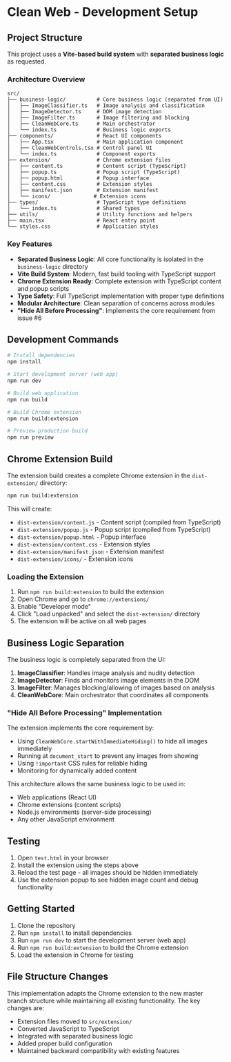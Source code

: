 # Clean Web - Development Setup

## Project Structure

This project uses a **Vite-based build system** with **separated business logic** as requested.

### Architecture Overview

```
src/
├── business-logic/          # Core business logic (separated from UI)
│   ├── ImageClassifier.ts   # Image analysis and classification
│   ├── ImageDetector.ts     # DOM image detection
│   ├── ImageFilter.ts       # Image filtering and blocking
│   ├── CleanWebCore.ts      # Main orchestrator
│   └── index.ts             # Business logic exports
├── components/              # React UI components
│   ├── App.tsx              # Main application component
│   ├── CleanWebControls.tsx # Control panel UI
│   └── index.ts             # Component exports
├── extension/               # Chrome extension files
│   ├── content.ts           # Content script (TypeScript)
│   ├── popup.ts             # Popup script (TypeScript)
│   ├── popup.html           # Popup interface
│   ├── content.css          # Extension styles
│   ├── manifest.json        # Extension manifest
│   └── icons/              # Extension icons
├── types/                   # TypeScript type definitions
│   └── index.ts             # Shared types
├── utils/                   # Utility functions and helpers
├── main.tsx                 # React entry point
└── styles.css               # Application styles
```

### Key Features

- **Separated Business Logic**: All core functionality is isolated in the `business-logic` directory
- **Vite Build System**: Modern, fast build tooling with TypeScript support
- **Chrome Extension Ready**: Complete extension with TypeScript content and popup scripts
- **Type Safety**: Full TypeScript implementation with proper type definitions
- **Modular Architecture**: Clean separation of concerns across modules
- **"Hide All Before Processing"**: Implements the core requirement from issue #6

## Development Commands

```bash
# Install dependencies
npm install

# Start development server (web app)
npm run dev

# Build web application
npm run build

# Build Chrome extension
npm run build:extension

# Preview production build
npm run preview
```

## Chrome Extension Build

The extension build creates a complete Chrome extension in the `dist-extension/` directory:

```bash
npm run build:extension
```

This will create:
- `dist-extension/content.js` - Content script (compiled from TypeScript)
- `dist-extension/popup.js` - Popup script (compiled from TypeScript)  
- `dist-extension/popup.html` - Popup interface
- `dist-extension/content.css` - Extension styles
- `dist-extension/manifest.json` - Extension manifest
- `dist-extension/icons/` - Extension icons

### Loading the Extension

1. Run `npm run build:extension` to build the extension
2. Open Chrome and go to `chrome://extensions/`
3. Enable "Developer mode"
4. Click "Load unpacked" and select the `dist-extension/` directory
5. The extension will be active on all web pages

## Business Logic Separation

The business logic is completely separated from the UI:

1. **ImageClassifier**: Handles image analysis and nudity detection
2. **ImageDetector**: Finds and monitors image elements in the DOM
3. **ImageFilter**: Manages blocking/allowing of images based on analysis
4. **CleanWebCore**: Main orchestrator that coordinates all components

### "Hide All Before Processing" Implementation

The extension implements the core requirement by:
- Using `CleanWebCore.startWithImmediateHiding()` to hide all images immediately
- Running at `document_start` to prevent any images from showing
- Using `!important` CSS rules for reliable hiding
- Monitoring for dynamically added content

This architecture allows the same business logic to be used in:
- Web applications (React UI)
- Chrome extensions (content scripts)
- Node.js environments (server-side processing)
- Any other JavaScript environment

## Testing

1. Open `test.html` in your browser
2. Install the extension using the steps above
3. Reload the test page - all images should be hidden immediately
4. Use the extension popup to see hidden image count and debug functionality

## Getting Started

1. Clone the repository
2. Run `npm install` to install dependencies
3. Run `npm run dev` to start the development server (web app)
4. Run `npm run build:extension` to build the Chrome extension
5. Load the extension in Chrome for testing

## File Structure Changes

This implementation adapts the Chrome extension to the new master branch structure while maintaining all existing functionality. The key changes are:

- Extension files moved to `src/extension/`
- Converted JavaScript to TypeScript
- Integrated with separated business logic
- Added proper build configuration
- Maintained backward compatibility with existing features